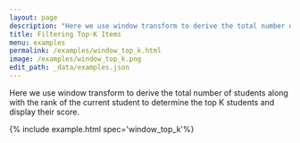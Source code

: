 ```yaml
---
layout: page
description: "Here we use window transform to derive the total number of students along with the rank of the current student to determine the top K students and display their score."
title: Filtering Top-K Items
menu: examples
permalink: /examples/window_top_k.html
image: /examples/window_top_k.png
edit_path: _data/examples.json
---
```


Here we use window transform to derive the total number of students along with the rank of the current student to determine the top K students and display their score.

{% include example.html spec='window_top_k'%}
